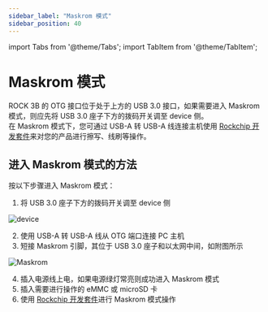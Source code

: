 ```yaml
---
sidebar_label: "Maskrom 模式"
sidebar_position: 40
---
```


import Tabs from '@theme/Tabs';
import TabItem from '@theme/TabItem';

# Maskrom 模式

ROCK 3B 的 OTG 接口位于处于上方的 USB 3.0 接口，如果需要进入 Maskrom 模式，则应先将 USB 3.0 座子下方的拨码开关调至 device 侧。  
在 Maskrom 模式下，您可通过 USB-A 转 USB-A 线连接主机使用 [Rockchip 开发套件](/general-tutorial/rksdk)来对您的产品进行擦写、线刷等操作。

## 进入 Maskrom 模式的方法

按以下步骤进入 Maskrom 模式：

1. 将 USB 3.0 座子下方的拨码开关调至 device 侧

![device](/img/rock3/3b/rock3b-otg.webp)

2. 使用 USB-A 转 USB-A 线从 OTG 端口连接 PC 主机
3. 短接 Maskrom 引脚，其位于 USB 3.0 座子和以太网中间，如附图所示

![Maskrom](/img/rock3/3b/rock3b-maskrom.webp)

4. 插入电源线上电，如果电源绿灯常亮则成功进入 Maskrom 模式
5. 插入需要进行操作的 eMMC 或 microSD 卡
6. 使用 [Rockchip 开发套件](/general-tutorial/rksdk)进行 Maskrom 模式操作
